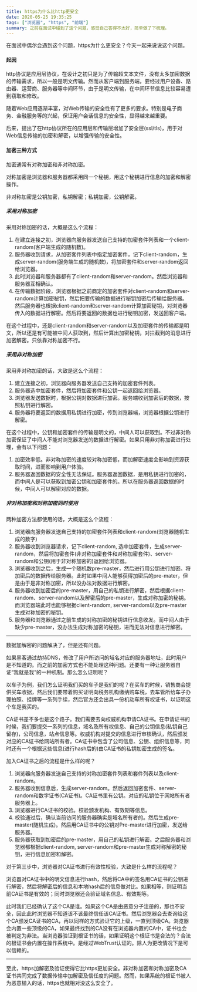 ```yaml
---
title: https为什么比http更安全
date: 2020-05-25 19:35:25
tags: ["浏览器", "https", "前端"]
summary: 之前在面试中碰到了这个问题，感觉自己答得不太好，简单做了下梳理。
---
```


在面试中偶尔会遇到这个问题，https为什么更安全？今天一起来说说这个问题。

#### 起因

http协议是应用层协议，在设计之初只是为了传输超文本文件，没有太多加密数据的传输需求，所以一般是明文传输。然而从客户端到服务端，要经过用户设备、路由器、运营商、服务器等中间环节，由于是明文传输，在中间环节信息比较容易遭到窃取和修改。

随着Web应用逐渐丰富，对Web传输的安全性有了更多的要求。特别是电子商务、金融服务等的兴起，保证用户会话信息的安全性，显得越来越重要。

后来，提出了在http协议所在的应用层和传输层增加了安全层(ssl/tls)，用于对Web信息传输的加密和解密，以增强传输的安全性。



#### 加密三种方式

加密通常有对称加密和非对称加密。

对称加密是浏览器和服务器都采用同一个秘钥，用这个秘钥进行信息的加密和解密操作。

非对称加密是公钥加密，私钥解密；私钥加密，公钥解密。



##### 采用对称加密

采用对称加密的话，大概是这么个流程：

1. 在建立连接之初，浏览器向服务器发送自己支持的加密套件列表和一个client-random(客户端生成的随机数)。
2. 服务器收到请求，从加密套件列表中指定加密套件，记下client-random，生成server-random(服务端生成的随机数)，将加密套件和server-random返回给浏览器。
3. 此时浏览器和服务器都有了client-random和server-random。然后浏览器和服务器互相确认。
4. 在传输数据阶段，浏览器根据之前商定的加密套件对client-random和server-random计算加密秘钥，然后把要传输的数据进行秘钥加密后传输给服务器。然后服务器也根据client-random和server-random计算加密秘钥，对浏览器传入的数据进行解密。然后将要返回的数据也进行秘钥加密，发送回客户端。



在这个过程中，还是client-random和server-random以及加密套件的传输都是明文，所以还是有可能被中间人获取到，然后计算出加密秘钥，对拦截到的消息进行加密解密。只依靠对称加密不行。



##### 采用非对称加密

采用非对称加密的话，大致是这么个流程：

1. 建立连接之初，浏览器向服务器发送自己支持的加密套件列表。
2. 服务器选中加密套件，然后将加密套件和公钥一起返回给浏览器。
3. 浏览器发送数据时，根据公钥对数据进行加密。服务端收到加密后的数据，按照私钥进行解密。
4. 服务器将要返回的数据用私钥进行加密，传到浏览器端，浏览器根据公钥进行解密。



在这个过程中，公钥和加密套件的传输是明文的，中间人可以获取到。不过非对称加密保证了中间人不能对浏览器发送的数据进行解密。如果只用非对称加密进行处理，会有以下问题：

1. 加密效率低。非对称加密的速度较对称加密低，而加解密速度会影响到资源获取时间，进而影响到用户体验。
2. 服务器返回数据的安全性无法保证。服务器返回数据，是用私钥进行加密的，而中间人是可以获取到加密公钥和加密套件的。所以在服务器返回数据的时候，中间人可以解密对应的数据。



##### 非对称加密和对称加密同时使用

两种加密方法都使用的话，大概是这么个流程：

1. 浏览器向服务器发送自己支持的加密套件列表和client-random(浏览器随机生成的数字)
2. 服务器收到浏览器请求，记下client-random, 选中加密套件，生成server-random，然后将加密套件(非对称加密套件和对称加密套件)、server-random和公钥(用于非对称加密的)返回给浏览器。
3. 浏览器收到之后，生成一个随机数pre-master，然后进行用公钥进行加密。将加密后的数据传给服务器。此时如果中间人能够获得加密后的pre-mater，但是由于是非对称加密，所以没办法对数据进行解密。
4. 服务器收到加密后的pre-master，用自己的私钥进行解密，然后根据client-random、server-random以及解密后的pre-master，生成对称加密的秘钥。而浏览器端此时也能够根据client-random, server-random以及pre-master生成对称加密的秘钥。
5. 服务器和浏览器通过之前生成的对称加密的秘钥进行信息收发。而中间人由于缺少pre-master，没办法生成对称加密的秘钥，进而无法对信息进行解密。



----------------

数据加解密的问题解决了，但是还有问题。

如果黑客通过劫持DNS，修改了用户所访问的域名对应的服务器地址，此时用户是不知道的。而之前的加密方式也不能处理这种问题。还要有一种让服务器自证“我就是我”的一种机制。那么怎么证明呢？

以车子为例，我们怎么证明我们买的车子是我们的呢？在买车的时候，销售商会提供买车收据，然后我们要带着购买证明向税务机构缴纳购车税，去车管所给车子办理拍照、挂牌等一系列手续，然后官方还会出具一份机动车所有权证书，以证明这个车是我买的。

CA证书差不多也是这个路子。我们需要去向权威机构申请CA证书。在申请证书的时候，我们要提交一系列的信息，域名及所有权信息、自己的公钥信息(私钥自己留存)，公司信息，站点信息等。权威机构对提交的信息进行审核确认，然后颁发对应的CA证书给网站所有者。CA证书中包含了公司信息、公钥、组织信息等，同时还有一个根据这些信息(进行hash后的)由CA证书的私钥加密生成的签名。

加入CA证书之后的流程是什么样的呢？



1. 浏览器向服务器发送自己支持的对称加密套件列表和套件列表以及client-random。
2. 服务器收到信息后，生成server-random。然后返回加密套件、server-random和数字证书(CA证书)。CA证书里有公钥。对应的私钥位于网站所有者服务器上。
3. 浏览器进行CA证书的校验。校验颁发机构、有效期等信息。
4. 校验通过后，确认当前访问的服务器确实是域名所有者的。然后生成pre-master(随机生成)。然后用CA证书中的公钥对Pre-master进行加密，发送给服务器。
5. 服务器获取到加密后的pre-master，用自己的私钥进行解密。之后服务器和浏览器都根据client-random, server-random和pre-master生成对称解密的秘钥，进行信息加密和解密。

对于第三步中，浏览器对CA证书进行有效性校验，大致是什么样的流程呢？

浏览器对CA证书中的明文信息进行hash，然后将CA中的签名用CA证书的公钥进行解密，然后将解密后的信息和本地hash后的信息做对比。如果相等，则证明当前CA证书是有效的；同时浏览器还会验证域名信息、有效期等。

此时我们已经确认了这个CA是谁。如果这个CA是由恶意分子注册的，那也不安全，因此此时浏览器不知道该不该最终信任该CA证书。然后浏览器会去查询给这个CA颁发CA证书的CA，再以同样的方式验证它的上级，一直到顶级CA。浏览器会内置一些顶级的CA，如果最终找到的CA没有在浏览器内置的CA中，证书也会被判定为非法。当浏览器验证到根证书的话，如果证明这个根证书是合法的？合法的根证书会内置在操作系统中。是经过WebTrust认证的。除人为更改情况下是可以信赖的。



------------

至此，https加解密及验证使得它比https更加安全。非对称加密和对称加密及CA证书共同完成了数据传输中加解密及信任度的问题。然而，如果系统的根证书被人为恶意植入的话，https也就相对没这么安全了。



